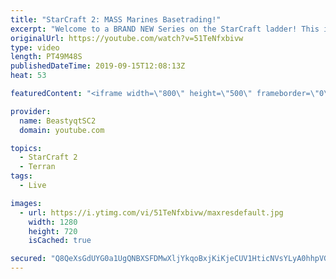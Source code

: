```yaml
---
title: "StarCraft 2: MASS Marines Basetrading!"
excerpt: "Welcome to a BRAND NEW Series on the StarCraft ladder! This is the \"Mass Marines to Grandmaster\" challenge, where the only attacking unit that I'm allowed to make is Marines - and that's it! I am allowed to make Medivacs just so that the gaemplay is not too monotonous, but I believe I could even make"
originalUrl: https://youtube.com/watch?v=51TeNfxbivw
type: video
length: PT49M48S
publishedDateTime: 2019-09-15T12:08:13Z
heat: 53

featuredContent: "<iframe width=\"800\" height=\"500\" frameborder=\"0\" src=\"https://www.youtube.com/embed/51TeNfxbivw\" allow=\"accelerometer; autoplay; encrypted-media; gyroscope; picture-in-picture\" allowfullscreen></iframe>"

provider:
  name: BeastyqtSC2
  domain: youtube.com

topics:
  - StarCraft 2
  - Terran
tags:
  - Live

images:
  - url: https://i.ytimg.com/vi/51TeNfxbivw/maxresdefault.jpg
    width: 1280
    height: 720
    isCached: true

secured: "Q8QeXsGdUYG0a1UgQNBXSFDMwXljYkqoBxjKiKjeCUV1HticNVsYLyA0hhpVG7xXSQfLKPtfz+0TcPWagGbUU0myHj+HhmJgcEX7sNdQ5xBUwDJozbxCdiZEAu1xfxawq968RHX7x4BjCyccLS8qZ0JbMooAdYZc/OiIVcYeqiCzNTj8ncue27acDlA2tAsx2iJby4gqKPtg5MFyeIUnlYo9qSP8zCBE5jQm1LflERDPcMnVaviIbKuPtBYx77UhoRRLAA8k18hEXkcvkTWHnezyXxM/wCQQt7Ncb74cx61H4D/zUv0QHXVeQDv3VZaYZigZ/MWYrpSzQMJmEvGjm8xpx83eLG/NPTxKHYmwATJ04VB/UC20aVthWiACeI39mYZFRkL+nqkjM9dcvzSYNjXVgRxJqUF1VNWBb7f1/DE=;YN6F/RFne0PtzkrY2UWP0w=="
---
```


